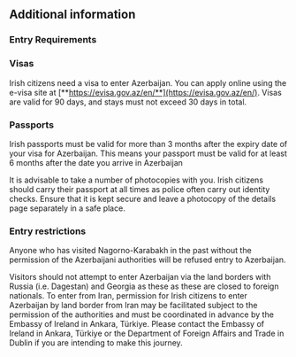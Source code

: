 ## Additional information

### **Entry Requirements**

### **Visas**

Irish citizens need a visa to enter Azerbaijan. You can apply online using the e-visa site at [**https://evisa.gov.az/en/**](https://evisa.gov.az/en/). Visas are valid for 90 days, and stays must not exceed 30 days in total.

### **Passports**

Irish passports must be valid for more than 3 months after the expiry date of your visa for Azerbaijan. This means your passport must be valid for at least 6 months after the date you arrive in Azerbaijan

It is advisable to take a number of photocopies with you. Irish citizens should carry their passport at all times as police often carry out identity checks. Ensure that it is kept secure and leave a photocopy of the details page separately in a safe place.

### **Entry restrictions**

Anyone who has visited Nagorno-Karabakh in the past without the permission of the Azerbaijani authorities will be refused entry to Azerbaijan.

Visitors should not attempt to enter Azerbaijan via the land borders with Russia (i.e. Dagestan) and Georgia as these as these are closed to foreign nationals. To enter from Iran, permission for Irish citizens to enter Azerbaijan by land border from Iran may be facilitated subject to the permission of the authorities and must be coordinated in advance by the Embassy of Ireland in Ankara, Türkiye. Please contact the Embassy of Ireland in Ankara, Türkiye or the Department of Foreign Affairs and Trade in Dublin if you are intending to make this journey.
